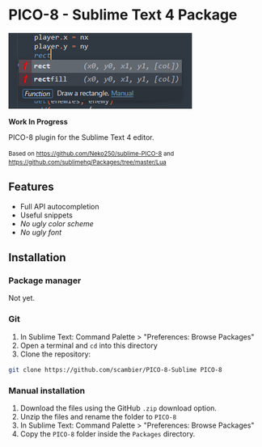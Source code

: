 # PICO-8 - Sublime Text 4 Package

![](example.png)

**Work In Progress**

PICO-8 plugin for the Sublime Text 4 editor.

<small>Based on https://github.com/Neko250/sublime-PICO-8 and https://github.com/sublimehq/Packages/tree/master/Lua</small>


## Features

- Full API autocompletion
- Useful snippets
- _No ugly color scheme_
- _No ugly font_

## Installation

### Package manager

Not yet.

### Git

1. In Sublime Text: Command Palette > "Preferences: Browse Packages"
1. Open a terminal and `cd` into this directory
1. Clone the repository:
```sh
git clone https://github.com/scambier/PICO-8-Sublime PICO-8
```

### Manual installation

1. Download the files using the GitHub `.zip` download option.
1. Unzip the files and rename the folder to `PICO-8`
1. In Sublime Text: Command Palette > "Preferences: Browse Packages"
1. Copy the `PICO-8` folder inside the `Packages` directory.
